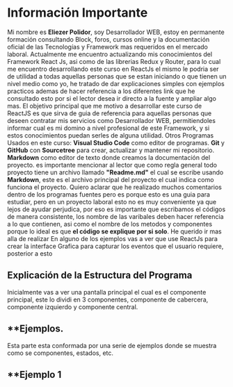# **Información Importante**

Mi nombre es **Eliezer Polidor**, soy Desarrollador WEB, estoy en permanente formación consultando Block, foros, cursos online y la documentación oficial de las Tecnologías y Framework mas requeridos en el mercado laboral. Actualmente me encuentro actualizando mis conocimientos del Framework React Js, asi como de las librerias Redux y Router, para lo cual me encuentro desarrollando este curso en ReactJs el mismo le podria ser de utilidad a todas aquellas personas que se estan iniciando o que tienen un nivel medio como yo, he tratado de dar explicaciones simples con ejemplos practicos ademas de hacer referencia a los diferentes link que he consultado esto por si el lector desea ir directo a la fuente y ampliar algo mas.
El objetivo principal que me motivo a desarrollar este curso de ReactJS es que sirva de guia de referencia para aquellas personas que deseen contratar mis servicios como Desarrollador WEB, permitiendoles informar cual es mi domino a nivel profesional de este Framework, y si estos conocimientos puedan serles de alguna utilidad.
Otros Programas Usados en este curso:
**Visual Studio Code** como editor de programas.
**Git** y **GitHub** con **Sourcetree** para crear, actualizar y mantener mi repositorio.
**Markdown** como editor de texto donde creamos la documentación del proyecto.
es importante mencionar al lector que como regla general todo proyecto tiene un archivo llamado **"Readme.md"** el cual se escribe usando **Markdown**, este es el archivo principal del proyecto el cual indica como funciona el proyecto. Quiero aclarar que he realizado muchos comentarios dentro de los programas fuentes pero es porque esto es una guia para estudiar, pero en un proyecto laboral esto no es muy conveniente ya que lejos de ayudar perjudica, por eso es importante que escribamos el códigos de manera consistente, los nombre de las varibales deben hacer referencia a lo que contienen, asi como el nombre de los metodos y componentes porque lo ideal es que **el código se explique por si solo**.
He querido ir mas alla de realizar En alguno de los ejemplos vas a ver que use ReactJs para crear la interface Grafica para capturar los eventos que el usuario requiere, posterior a esto 




## **Explicación de la Estructura del Programa**

Inicialmente vas a ver una pantalla principal el cual es el componente principal, este lo dividi en 3 componentes, componente de cabercera, componente izquierdo y componente central.

## **Ejemplos.

Esta parte esta conformada por una serie de ejemplos donde se muestra como se componentes, estados, etc.

## **Ejemplo 1


